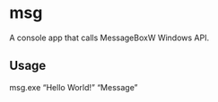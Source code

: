 msg
===

A console app that calls MessageBoxW Windows API.

Usage
-----

msg.exe “Hello World!” “Message”
